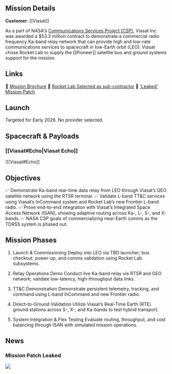 ## Mission Details

**Customer**: [[Viasat]]

As a part of NASA's [Communications Services Project (CSP)](https://www.nasa.gov/communicating-with-missions/communications-services-project/), Viasat Inc. was awarded a $53.3 million contract to demonstrate a commercial radio frequency Ka-band relay network that can provide high and low-rate communications services to spacecraft in low-Earth orbit (LEO). Viasat chose Rocket Lab to supply the [[Pioneer]] satellite bus and ground systems support for the mission. 
## Links

🔗 [Mission Brochure](https://www.nasa.gov/wp-content/uploads/2024/05/viasat-csp.pdf?emrc=67cefbd47d000)
🔗 [Rocket Lab Selected as sub-contractor](https://www.viasat.com/news/latest-news/government/2023/viasat-and-rocket-lab-partner-to-showcase-on-demand-low-latency-data-relay-services-for-leo-satellites/)
🔗 ['Leaked' Mission Patch](https://x.com/RocketLab/status/1850985036029538688/photo/1)

## Launch

Targeted for Early 2026. No provider selected.

## Spacecraft & Payloads

### [[Viasat#Echo|Viasat Echo]]

![[Viasat#Echo]]

## Objectives

✅ Demonstrate Ka-band real-time data relay from LEO through Viasat’s GEO satellite network using the RTSR terminal.
✅ Validate L-band TT&C services using Viasat’s InCommand system and Rocket Lab’s new Frontier L-band radio.
✅ Prove end-to-end integration with Viasat’s Integrated Space Access Network (ISAN), showing adaptive routing across Ka-, L-, S-, and X-bands.
✅  NASA CSP goals of commercializing near-Earth comms as the TDRSS system is phased out.

## Mission  Phases

1. Launch & Commissioning
	Deploy into LEO via TBD launcher; bus checkout, power-up, and comms validation using Rocket Lab subsystems.

2. Relay Operations Demo
	Conduct live Ka-band relay via RTSR and GEO network; validate low-latency, high-throughput data links.

3. TT&C Demonstration
	Demonstrate persistent telemetry, tracking, and command using L-band InCommand and new Frontier radio.

4. Direct-to-Ground Validation
	Utilize Viasat’s Real-Time Earth (RTE) ground stations across S-, X-, and Ka-bands to test hybrid transport.

5. System Integration & Flex Testing
	Evaluate routing, throughput, and cost balancing through ISAN with simulated mission operations.

## News

### Mission Patch Leaked
![](https://x.com/RocketLab/status/1850985036029538688)